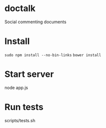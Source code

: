 doctalk
=======

Social commenting documents

# Install #
 `sudo npm install --no-bin-links`
 `bower install`

# Start server #
node app.js

# Run tests #
scripts/tests.sh